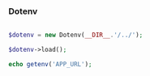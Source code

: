 ### Dotenv

```php 

$dotenv = new Dotenv(__DIR__.'/../');

$dotenv->load();

echo getenv('APP_URL');

```